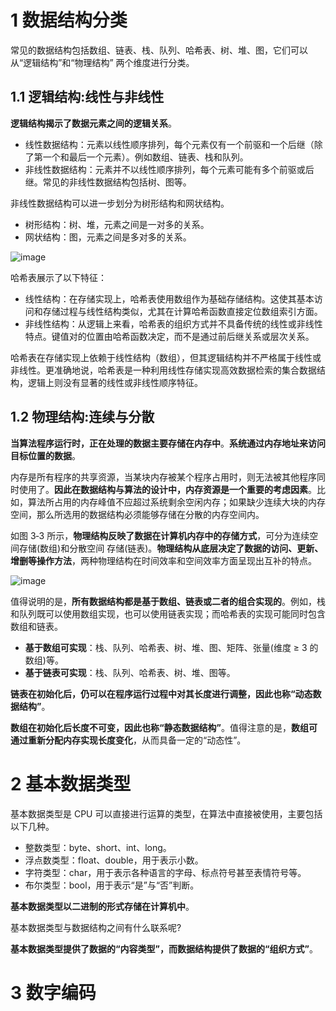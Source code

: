 # 1 数据结构分类
常见的数据结构包括数组、链表、栈、队列、哈希表、树、堆、图，它们可以从“逻辑结构”和“物理结构” 两个维度进行分类。

## 1.1 逻辑结构:线性与非线性
**逻辑结构揭示了数据元素之间的逻辑关系**。
- 线性数据结构：元素以线性顺序排列，每个元素仅有一个前驱和一个后继（除了第一个和最后一个元素）。例如数组、链表、栈和队列。
- 非线性数据结构：元素并不以线性顺序排列，每个元素可能有多个前驱或后继。常见的非线性数据结构包括树、图等。

非线性数据结构可以进一步划分为树形结构和网状结构。
- 树形结构：树、堆，元素之间是一对多的关系。
- 网状结构：图，元素之间是多对多的关系。

![image](https://github.com/user-attachments/assets/789e63ac-6247-4542-b13b-b0c3ea4f30c4)

哈希表展示了以下特征：
- 线性结构：在存储实现上，哈希表使用数组作为基础存储结构。这使其基本访问和存储过程与线性结构类似，尤其在计算哈希函数直接定位数组索引方面。
- 非线性结构：从逻辑上来看，哈希表的组织方式并不具备传统的线性或非线性特点。键值对的位置由哈希函数决定，而不是通过前后继关系或层次关系。

哈希表在存储实现上依赖于线性结构（数组），但其逻辑结构并不严格属于线性或非线性。更准确地说，哈希表是一种利用线性存储实现高效数据检索的集合数据结构，逻辑上则没有显著的线性或非线性顺序特征。

## 1.2 物理结构:连续与分散
**当算法程序运行时，正在处理的数据主要存储在内存中**。**系统通过内存地址来访问目标位置的数据**。

内存是所有程序的共享资源，当某块内存被某个程序占用时，则无法被其他程序同时使用了。**因此在数据结构与算法的设计中，内存资源是一个重要的考虑因素**。比如，算法所占用的内存峰值不应超过系统剩余空闲内存；如果缺少连续大块的内存空间，那么所选用的数据结构必须能够存储在分散的内存空间内。

如图 3‐3 所示，**物理结构反映了数据在计算机内存中的存储方式**，可分为连续空间存储(数组)和分散空间 存储(链表)。**物理结构从底层决定了数据的访问、更新、增删等操作方法**，两种物理结构在时间效率和空间效率方面呈现出互补的特点。

![image](https://github.com/user-attachments/assets/a2de79eb-4931-4711-816a-cff5d2ae813f)

值得说明的是，**所有数据结构都是基于数组、链表或二者的组合实现的**。例如，栈和队列既可以使用数组实现，也可以使用链表实现；而哈希表的实现可能同时包含数组和链表。
- **基于数组可实现**：栈、队列、哈希表、树、堆、图、矩阵、张量(维度 ≥ 3 的数组)等。
- **基于链表可实现**：栈、队列、哈希表、树、堆、图等。

**链表在初始化后，仍可以在程序运行过程中对其长度进行调整，因此也称“动态数据结构”**。

**数组在初始化后长度不可变，因此也称“静态数据结构”**。值得注意的是，**数组可通过重新分配内存实现长度变化**，从而具备一定的“动态性”。

# 2 基本数据类型
基本数据类型是 CPU 可以直接进行运算的类型，在算法中直接被使用，主要包括以下几种。
- 整数类型：byte、short、int、long。
- 浮点数类型：float、double，用于表示小数。
- 字符类型：char，用于表示各种语言的字母、标点符号甚至表情符号等。
- 布尔类型：bool，用于表示“是”与“否”判断。

**基本数据类型以二进制的形式存储在计算机中**。

基本数据类型与数据结构之间有什么联系呢?

**基本数据类型提供了数据的“内容类型”，而数据结构提供了数据的“组织方式”**。

# 3 数字编码
